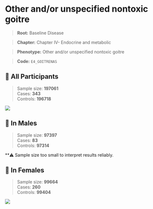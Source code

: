 # Other and/or unspecified nontoxic goitre

> **Root:** Baseline Disease  

> **Chapter:** Chapter IV- Endocrine and metabolic  

> **Phenotype:** Other and/or unspecified nontoxic goitre  

> **Code:** `E4_GOITRENAS`

## 🧪 All Participants  
> Sample size: **197061**  
> Cases: **343**  
> Controls: **196718**
<img src="/Disease/Figures/ALL/Incidence/E4_GOITRENAS.png"/>
<CsvTable src="/public/Disease/Data/ALL/Incidence/COX_E4_GOITRENAS.csv" label="🔍 View full results" />

## 👨 In Males  
> Sample size: **97397**  
> Cases: **83**  
> Controls: **97314**

**⚠️ Sample size too small to interpret results reliably.


## 👩 In Females  
> Sample size: **99664**  
> Cases: **260**  
> Controls: **99404**
<img src="/Disease/Figures/Female/Incidence/E4_GOITRENAS.png"/>
<CsvTable src="/public/Disease/Data/Female/Incidence/COX_E4_GOITRENAS.csv" label="🔍 View full results" />
